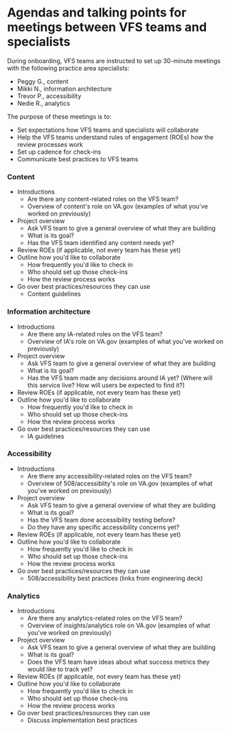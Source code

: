 # Agendas and talking points for meetings between VFS teams and specialists

During onboarding, VFS teams are instructed to set up 30-minute meetings with the following practice area specialists:
- Peggy G., content
- Mikki N., information architecture
- Trevor P., accessibility
- Nedie R., analytics

The purpose of these meetings is to:
- Set expectations how VFS teams and specialists will collaborate
- Help the VFS teams understand rules of engagement (ROEs) how the review processes work
- Set up cadence for check-ins
- Communicate best practices to VFS teams

### Content
- Introductions 
   - Are there any content-related roles on the VFS team?
   - Overview of content's role on VA.gov (examples of what you've worked on previously)
- Project overview
   - Ask VFS team to give a general overview of what they are building
   - What is its goal?
   - Has the VFS team identified any content needs yet?
- Review ROEs (if applicable, not every team has these yet)
- Outline how you'd like to collaborate
    - How frequently you'd like to check in
    - Who should set up those check-ins
    - How the review process works
- Go over best practices/resources they can use
    - Content guidelines

### Information architecture
- Introductions 
   - Are there any IA-related roles on the VFS team?
   - Overview of IA's role on VA.gov (examples of what you've worked on previously)
- Project overview
   - Ask VFS team to give a general overview of what they are building
   - What is its goal?
   - Has the VFS team made any decisions around IA yet? (Where will this service live? How will users be expected to find it?)
- Review ROEs (if applicable, not every team has these yet)
- Outline how you'd like to collaborate
    - How frequently you'd like to check in
    - Who should set up those check-ins
    - How the review process works
- Go over best practices/resources they can use
    - IA guidelines

### Accessibility
- Introductions 
   - Are there any accessibility-related roles on the VFS team?
   - Overview of 508/accessiblity's role on VA.gov (examples of what you've worked on previously)
- Project overview
   - Ask VFS team to give a general overview of what they are building
   - What is its goal?
   - Has the VFS team done accessibility testing before?
   - Do they have any specific accessibility concerns yet?
- Review ROEs (if applicable, not every team has these yet)
- Outline how you'd like to collaborate
    - How frequently you'd like to check in
    - Who should set up those check-ins
    - How the review process works
- Go over best practices/resources they can use
    - 508/accessibility best practices (links from engineering deck)

### Analytics
- Introductions 
   - Are there any analytics-related roles on the VFS team?
   - Overview of insights/analytics role on VA.gov (examples of what you've worked on previously)
- Project overview
   - Ask VFS team to give a general overview of what they are building
   - What is its goal?
   - Does the VFS team have ideas about what success metrics they would like to track yet?
- Review ROEs (if applicable, not every team has these yet)
- Outline how you'd like to collaborate
    - How frequently you'd like to check in
    - Who should set up those check-ins
    - How the review process works
- Go over best practices/resources they can use
    - Discuss implementation best practices
